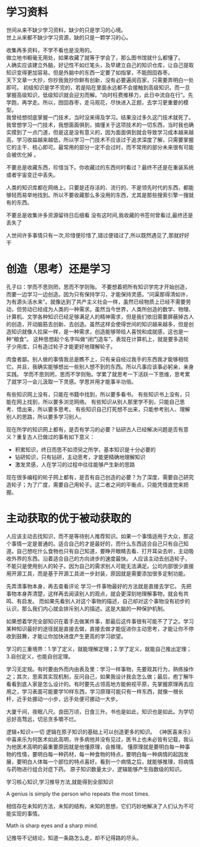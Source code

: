 # 学习资料
世间从来不缺少学习资料，缺少的只是学习的心境。  
世上从来都不缺少学习资源，缺的只是一颗学习的心。

收集再多资料，不学不看也是没用的。  
做立地书橱毫无用处，如果收藏了就等于学会了，那么图书馆就什么都懂了。  
人确实应该建立外脑，好记性不如烂笔头，及早建立自己的知识仓库，让自己提取知识变得更加容易。但是外脑中的东西一定要了如指掌，不能囫囵吞枣。    
天下文章一大抄，你抄我我抄你鲜有创新，没有必要遍阅百家，只需要弄明白一处即可。
初级知识是学不完的，若是陷在里面永远都不会接触到高级知识。而一旦掌握高级知识，低级知识就会迎刃而解。“向时枉费推移力，此日中流自在行”。先学跑，再学走。所以，囫囵吞枣，走马观花，尽快进入正题，去学习更重要的模型。  
我曾经想彻底掌握一门技术，当时没来得及学习。结果没过多久这门技术就死了。  
我曾想学习一门技术，我想面面俱到，搞懂关于这项技术的一切东西，当时我也确实摸到了一点门道，但是这是没有意义的，因为面面俱到就会导致学习成本越来越高，学习收益越来越低，所以学习一门技术不应该过于追求深度了解，只需要掌握它的主干、核心即可。最常用的部分一定不会过时，而不常用的部分未来很有可能会被优化掉 。


不要总是收藏东西，珍惜当下。你收藏过的东西何时看过？最终不还是在重装系统或者宇宙变迁中丢失。

人类的知识库都在网络上。只要是还存活的、流行的、不是领先时代的东西，都能够轻而易举地找到。所以不要收藏那么多没用的东西，尤其是那些搜索引擎一搜就有的东西。


不要总是收集许多资源留待日后细看
没有这时间,我收藏的书签何曾看过,最终还是丢失了

人世间许多事情只有一次,珍惜便珍惜了,错过便错过了,所以既然遇见了,那就好好干

# 创造（思考）还是学习
孔子曰：学而不思则罔，思而不学则殆。
不要想着把所有知识学完才开始创造，而要一边学习一边创造。因为只有保持学习，才能保持灵感。“问渠那得清如许，为有源头活水来”。就像达到了共产主义社会一样，虽然已经物质上已经不需要劳动，但劳动已经成为人类的一种需求。虽然当今世界，人类所创造的数学、物理、计算机、文学各种知识已经足够满足人的精神需求，但是我们依旧需要屏蔽掉古人的创造，开动脑筋去创新、去创造。虽然这样会使得世间的知识越来越多，但是创造知识就像人拉屎一样，是一种需求，创造能够带给人喜悦和成就感，这也是一种“粮食”。
这种思想起个名字叫做“闭门造车”，表现在计算机上，就是要多造轮子少用库，只有造过轮子才能更好地理解轮子。

肉食者鄙。别人做的事情我总是瞧不上，只有亲自经过我手的东西我才能够相信它。并且，我确实能够想出一些别人想不到的东西。所以凡事应该事必躬亲，亲身实践。
学而不思则罔，思而不学则殆。学累了就思考一下活跃一下思维，思考累了就学习一会儿汲取一下灵感。学思并用才能事半功倍。  


有些知识网上没有，只能在书籍中找到，所以要多看书。
有些知识书上没有，只能在网上找到，所以要多浏览网络。
有些知识从别人那里学不到，只能自己思考、悟出来，所以要多思考。
有些知识自己打死想不出来，只能参考别人、理解别人的思路，所以要多学习别人。

现在所学的知识网上都有，是否有学习的必要？钻研古人已经解决问题是否有意义？重复古人已做过的事有如下意义：
* 积累知识，终日而思不如须臾之所学，基本知识是十分必要的
* 钻研知识，只有钻研，主动思考，才能更精确地理解知识
* 激发灵感，人在学习的过程中往往能够产生新的思路

现在很多编程的轮子网上都有，是否有自己创造的必要？为了深度，需要自己研究造轮子；为了广度，需要自己用轮子。这二者之间的平衡点，只能凭借直觉来把握。

# 主动获取的优于被动获取的
人应该主动去找知识，而不是等待别人推荐知识。如果一个事情适用于大众，那这个事情一定是普通的。适合自己的才是最好的，而什么东西适合自己只有自己知道。自己想吃什么食物也只有自己知道，要睁开眼睛去看、打开耳朵去听，主动吸收外界的东西。沿着适合自己的方向进步的速度最快。
人应该主动去创造轮子，不能只是使用别人的轮子。因为自己的需求别人可能无法满足。公司内部很少直接用开源工具，而是基于开源工具进一步封装，原因就是需要添加很多定制功能。



先弄清事物本身，再去查看评论
学习一件事物最好的方法就是直接去学它。
先把事物本身弄清楚，这样再去阅读别人的观点，就会更深刻地理解事物，就会有共鸣、有启发。
而如果先看别人对这个事物的描述，自己却对这个事物没有初步的认识，那么我们内心就会排斥别人的描述。这是大脑的一种保护机制。

如果想着学完全部知识在着手去做某件事，那最后这件事很有可能不了了之。学习某种知识最好的途径就是直接去做，直接去做才能促进你主动思考，才能让你不停收到鼓舞，才能让你加快进度产生更高的学习欲望。


学习的三重境界：1.学了定义，就能理解定理；2.学了定义，就能自己推出定理；3.自创定义，也能自创定理。

学习无定规。有时要由外而内由表及里：学习一样事物，先要观其行为，熟练操作之；其次，思索其实现机制，反问自己，如果我设计我会怎么做；最后，庖丁解牛看看到底人家是怎么设计的。有时要先占领高地方能俯视平原，先掌握原理再去应用之，学习表面可能要学10样东西，学习原理可能只有一样东西，就像一根长杆，近手处挪动一小步，远手处便可挪动一大步。

大厦千间，夜眠八尺。良田万顷，日食三升。书也是如此，知识也是如此。为学切忌好高骛远，切忌贪多嚼不烂。

逻辑+知识=一切
逻辑在原子知识的基础上可以创造更多的知识。
《神医喜来乐》中喜来乐为何医术如此高明，许多病他并没有见过，医书上也未必皆有记载，我认为他医术高明的最重要原因就是他懂原理，会推理。
懂原理就是要明白每一种事物的性情，要明白每一种药材，每一种食物的特点，要明白每一种病情的起因发展，要明白人体每一个部位的特点喜好。看到一个病情之后，就能够推理，将病情与药物进行组合对症下药。
原子知识数量太少，逻辑能够产生指数级的知识。

学习核心知识,学习推导方法,就能得到全部知识


A genius is simply the person who repeats the most times.


相信存在未知的方法，未知的结构，未知的思想，它们巧妙地解决了人们认为不可能实现的事情。

Math is sharp eyes and a sharp mind.

记推导不记结论，知道一条路怎么走，却不记得路的尽头。
